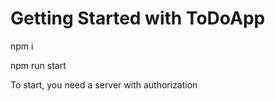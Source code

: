 # Getting Started with ToDoApp

npm i

npm run start

To start, you need a server with authorization
